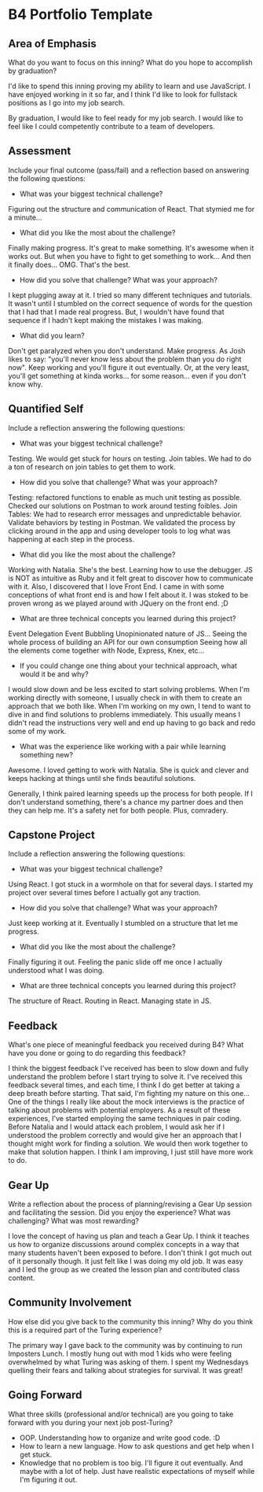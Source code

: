 # B4 Portfolio Template

## Area of Emphasis

What do you want to focus on this inning? What do you hope to accomplish by graduation?

I'd like to spend this inning proving my ability to learn and use JavaScript. I have enjoyed working in it so far, and I think I'd like to look for fullstack positions as I go into my job search.

By graduation, I would like to feel ready for my job search. I would like to feel like I could competently contribute to a team of developers.

## Assessment

Include your final outcome (pass/fail) and a reflection based on answering the following questions:

* What was your biggest technical challenge?

Figuring out the structure and communication of React. That stymied me for a minute...

* What did you like the most about the challenge?

Finally making progress. It's great to make something. It's awesome when it works out. But when you have to fight to get something to work... And then it finally does... OMG. That's the best.

* How did you solve that challenge? What was your approach?

I kept plugging away at it. I tried so many different techniques and tutorials. It wasn't until I stumbled on the correct sequence of words for the question that I had that I made real progress. But, I wouldn't have found that sequence if I hadn't kept making the mistakes I was making.

* What did you learn?

Don't get paralyzed when you don't understand. Make progress. As Josh likes to say: "you'll never know less about the problem than you do right now". Keep working and you'll figure it out eventually. Or, at the very least, you'll get something at kinda works... for some reason... even if you don't know why.

## Quantified Self

Include a reflection answering the following questions:

* What was your biggest technical challenge?

Testing. We would get stuck for hours on testing.
Join tables. We had to do a ton of research on join tables to get them to work.

* How did you solve that challenge? What was your approach?

Testing: refactored functions to enable as much unit testing as possible. Checked our solutions on Postman to work around testing foibles.
Join Tables: We had to research error messages and unpredictable behavior. Validate behaviors by testing in Postman. We validated the process by clicking around in the app and using developer tools to log what was happening at each step in the process.

* What did you like the most about the challenge?

Working with Natalia. She's the best.
Learning how to use the debugger. JS is NOT as intuitive as Ruby and it felt great to discover how to communicate with it.
Also, I discovered that I love Front End. I came in with some conceptions of what front end is and how I felt about it. I was stoked to be proven wrong as we played around with JQuery on the front end. ;D

* What are three technical concepts you learned during this project?

Event Delegation
Event Bubbling
Unopinionated nature of JS...
Seeing the whole process of building an API for our own consumption
Seeing how all the elements come together with Node, Express, Knex, etc...

* If you could change one thing about your technical approach, what would it be and why?

I would slow down and be less excited to start solving problems. When I'm working directly with someone, I usually check in with them to create an approach that we both like. When I'm working on my own, I tend to want to dive in and find solutions to problems immediately. This usually means I didn't read the instructions very well and end up having to go back and redo some of my work.

* What was the experience like working with a pair while learning something new?

Awesome. I loved getting to work with Natalia. She is quick and clever and keeps hacking at things until she finds beautiful solutions.

Generally, I think paired learning speeds up the process for both people. If I don't understand something, there's a chance my partner does and then they can help me. It's a safety net for both people. Plus, comradery.


## Capstone Project

Include a reflection answering the following questions:

* What was your biggest technical challenge?

Using React. I got stuck in a wormhole on that for several days. I started my project over several times before I actually got any traction.

* How did you solve that challenge? What was your approach?

Just keep working at it. Eventually I stumbled on a structure that let me progress.

* What did you like the most about the challenge?

Finally figuring it out. Feeling the panic slide off me once I actually understood what I was doing.

* What are three technical concepts you learned during this project?

The structure of React.
Routing in React.
Managing state in JS.

## Feedback

What's one piece of meaningful feedback you received during B4? What have you done or going to do regarding this feedback?

I think the biggest feedback I've received has been to slow down and fully understand the problem before I start trying to solve it. I've received this feedback several times, and each time, I think I do get better at taking a deep breath before starting. That said, I'm fighting my nature on this one... One of the things I really like about the mock interviews is the practice of talking about problems with potential employers. As a result of these experiences, I've started employing the same techniques in pair coding. Before Natalia and I would attack each problem, I would ask her if I understood the problem correctly and would give her an approach that I thought might work for finding a solution. We would then work together to make that solution happen. I think I am improving, I just still have more work to do.

## Gear Up

Write a reflection about the process of planning/revising a Gear Up session and facilitating the session. Did you enjoy the experience? What was challenging? What was most rewarding?

I love the concept of having us plan and teach a Gear Up. I think it teaches us how to organize discussions around complex concepts in a way that many students haven't been exposed to before. I don't think I got much out of it personally though. It just felt like I was doing my old job. It was easy and I led the group as we created the lesson plan and contributed class content.

## Community Involvement

How else did you give back to the community this inning? Why do you think this is a required part of the Turing experience?

The primary way I gave back to the community was by continuing to run Imposters Lunch. I mostly hung out with mod 1 kids who were feeling overwhelmed by what Turing was asking of them. I spent my Wednesdays quelling their fears and talking about strategies for survival. It was great!

## Going Forward

What three skills (professional and/or technical) are you going to take forward with you during your next job post-Turing?

- OOP. Understanding how to organize and write good code. :D
- How to learn a new language. How to ask questions and get help when I get stuck.
- Knowledge that no problem is too big. I'll figure it out eventually. And maybe with a lot of help. Just have realistic expectations of myself while I'm figuring it out.
